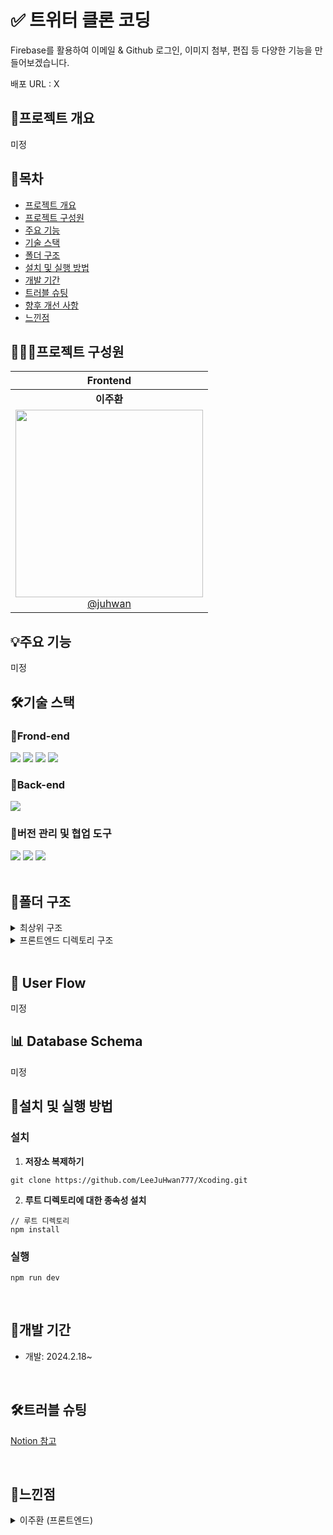 # ✅ 트위터 클론 코딩
Firebase를 활용하여 이메일 & Github 로그인, 이미지 첨부, 편집 등 다양한 기능을 만들어보겠습니다.

배포 URL : X

## 🎇프로젝트 개요

미정 <br />

## 📃목차

- [프로젝트 개요](#프로젝트-개요)
- [프로젝트 구성원](#프로젝트-구성원)
- [주요 기능](#주요-기능)
- [기술 스택](#기술-스택)
- [폴더 구조](#폴더-구조)
- [설치 및 실행 방법](#설치-및-실행-방법)
- [개발 기간](#개발-기간)
- [트러블 슈팅](#트러블-슈팅)
- [향후 개선 사항](#향후-개선-사항)
- [느낀점](#느낀점)

## 👩🏻‍💻프로젝트 구성원
|                                                   Frontend                                                   |
| :-----------------------------------------------------------------------------------------------------------:| 
|                                                  **이주환**                                                  |
| [<img src="https://github.com/LeeJuHwan777.png" width="300"> <br/> @juhwan](https://github.com/LeeJuHwan777) |

## 💡주요 기능

미정

## 🛠기술 스택

### 📌Frond-end

<div style={{display: "flex"}}>
<img src="https://img.shields.io/badge/React-61DAFB?style=for-the-badge&logo=React&logoColor=black">
<img src="https://img.shields.io/badge/TypeScript-3178C6?style=for-the-badge&logo=TypeScript&logoColor=white">
<img src="https://img.shields.io/badge/Styled--Components-DB7093?style=for-the-badge&logo=styled-components&logoColor=white">
<img src="https://img.shields.io/badge/React--Query-FF4154?style=for-the-badge&logo=React-Query&logoColor=white">
</div>

### 📌Back-end
<div style={{display: "flex"}}>
<img src="https://img.shields.io/badge/Firebase-111111?style=for-the-badge&logo=Firebase&logoColor=red">
</div>

### 📌버전 관리 및 협업 도구

<div style={{display: "flex"}}>
<img src="https://img.shields.io/badge/Git-F05032?style=for-the-badge&logo=Git&logoColor=white">
<img src="https://img.shields.io/badge/GitHub-181717?style=for-the-badge&logo=GitHub&logoColor=white">
<img src="https://img.shields.io/badge/Notion-000000?style=for-the-badge&logo=Notion&logoColor=white">
</div>

<br />

## 📁폴더 구조

<details>
  <summary>최상위 구조</summary>
  <pre><code>
  NFE1-1-3-techLog/
  ├──.github
  ├──BackEnd
  ├──frontend
  ├──.gitignore
  ├──.prettierrc
  ├──.package-lock.json
  ├──.package.json
  └──README.md
  </code></pre>
</details>
<details>
  <summary>프론트엔드 디렉토리 구조</summary>
<pre><code>
src/
│
├── components/
│   ├── common/
│   │   ├── Button.js
│   │   ├── Input.js
│   │   └── ...
│   │
│   ├── layout/
│   │   ├── Header.js
│   │   ├── Footer.js
│   │   └── ...
│   │
│   └── feature/
│       ├── UserProfile.js
│       ├── ProductList.js
│       └── ...
│
├── pages/
│   ├── Home.js
│   ├── About.js
│   ├── Contact.js
│   └── ...
│
├── hooks/
│   ├── useForm.js
│   ├── useAPI.js
│   └── ...
│
│
├── api/
│   ├── auth.js
│   └── ...
│
│
├── styles/
│   ├── global.css
│   ├── variables.css
│   └── ...
│
├── assets/
│   ├── images/
│   ├── fonts/
│   └── ...
│
└── App.js
</code></pre>
</details>

<br />

## 🔄 User Flow

미정

## 📊 Database Schema

미정

## 🚀설치 및 실행 방법

### 설치

1. **저장소 복제하기**

```
git clone https://github.com/LeeJuHwan777/Xcoding.git
```

2. **루트 디렉토리에 대한 종속성 설치**

```
// 루트 디렉토리
npm install
```

### 실행
```
npm run dev
```
<br />

## 📆개발 기간

- 개발: 2024.2.18~

<br />

## 🛠트러블 슈팅

[Notion 참고](https://www.notion.so/13d5dca8300181ba9da2caacecdb9cfa)

<br />

## 👥느낀점

<details>
  <summary>이주환 (프론트엔드)</summary>
    <div markdown="1">
    <ul>
      <li>작성 예정</li>
      <li></li>
    </ul>
  </div>
</details>

